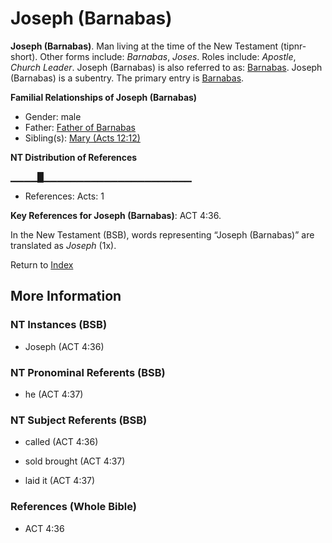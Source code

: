 # Joseph (Barnabas)
**Joseph (Barnabas)**. 
Man living at the time of the New Testament (tipnr-short). 
Other forms include: 
*Barnabas*, *Joses*. 
Roles include: 
_Apostle_, _Church Leader_. 
Joseph (Barnabas) is also referred to as: 
[Barnabas](Barnabas.md). 
Joseph (Barnabas) is a subentry. The primary entry is 
[Barnabas](Barnabas.md). 




**Familial Relationships of Joseph (Barnabas)**


* Gender: male
* Father: [Father of Barnabas](FatherOfBarnabas.md)
* Sibling(s): [Mary (Acts 12:12)](Mary.5.md)


**NT Distribution of References**

▁▁▁▁█▁▁▁▁▁▁▁▁▁▁▁▁▁▁▁▁▁▁▁▁▁▁
* References: Acts: 1



**Key References for Joseph (Barnabas)**: 
ACT 4:36. 




In the New Testament (BSB), words representing “Joseph (Barnabas)” are translated as 
*Joseph* (1x). 


Return to [Index](00-Index.md)

## More Information

### NT Instances (BSB)

* Joseph (ACT 4:36)



### NT Pronominal Referents (BSB)

* he (ACT 4:37)



### NT Subject Referents (BSB)

* called (ACT 4:36)

* sold brought (ACT 4:37)

* laid it (ACT 4:37)



### References (Whole Bible)

* ACT 4:36



